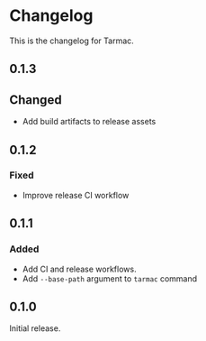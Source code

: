 # Changelog

This is the changelog for Tarmac.

## 0.1.3

## Changed

- Add build artifacts to release assets

## 0.1.2

### Fixed

- Improve release CI workflow

## 0.1.1

### Added

- Add CI and release workflows.
- Add `--base-path` argument to  `tarmac` command

## 0.1.0

Initial release.
